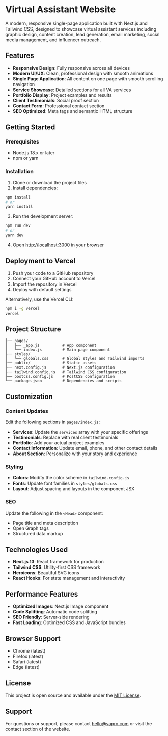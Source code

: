# Virtual Assistant Website

A modern, responsive single-page application built with Next.js and Tailwind CSS, designed to showcase virtual assistant services including graphic design, content creation, lead generation, email marketing, social media management, and influencer outreach.

## Features

- **Responsive Design**: Fully responsive across all devices
- **Modern UI/UX**: Clean, professional design with smooth animations
- **Single Page Application**: All content on one page with smooth scrolling navigation
- **Service Showcase**: Detailed sections for all VA services
- **Portfolio Display**: Project examples and results
- **Client Testimonials**: Social proof section
- **Contact Form**: Professional contact section
- **SEO Optimized**: Meta tags and semantic HTML structure

## Getting Started

### Prerequisites

- Node.js 18.x or later
- npm or yarn

### Installation

1. Clone or download the project files
2. Install dependencies:

```bash
npm install
# or
yarn install
```

3. Run the development server:

```bash
npm run dev
# or
yarn dev
```

4. Open [http://localhost:3000](http://localhost:3000) in your browser

## Deployment to Vercel

1. Push your code to a GitHub repository
2. Connect your GitHub account to Vercel
3. Import the repository in Vercel
4. Deploy with default settings

Alternatively, use the Vercel CLI:

```bash
npm i -g vercel
vercel
```

## Project Structure

```
├── pages/
│   ├── _app.js          # App component
│   └── index.js         # Main page component
├── styles/
│   └── globals.css      # Global styles and Tailwind imports
├── public/              # Static assets
├── next.config.js       # Next.js configuration
├── tailwind.config.js   # Tailwind CSS configuration
├── postcss.config.js    # PostCSS configuration
└── package.json         # Dependencies and scripts
```

## Customization

### Content Updates

Edit the following sections in `pages/index.js`:

- **Services**: Update the `services` array with your specific offerings
- **Testimonials**: Replace with real client testimonials
- **Portfolio**: Add your actual project examples
- **Contact Information**: Update email, phone, and other contact details
- **About Section**: Personalize with your story and experience

### Styling

- **Colors**: Modify the color scheme in `tailwind.config.js`
- **Fonts**: Update font families in `styles/globals.css`
- **Layout**: Adjust spacing and layouts in the component JSX

### SEO

Update the following in the `<Head>` component:

- Page title and meta description
- Open Graph tags
- Structured data markup

## Technologies Used

- **Next.js 13**: React framework for production
- **Tailwind CSS**: Utility-first CSS framework
- **Heroicons**: Beautiful SVG icons
- **React Hooks**: For state management and interactivity

## Performance Features

- **Optimized Images**: Next.js Image component
- **Code Splitting**: Automatic code splitting
- **SEO Friendly**: Server-side rendering
- **Fast Loading**: Optimized CSS and JavaScript bundles

## Browser Support

- Chrome (latest)
- Firefox (latest)
- Safari (latest)
- Edge (latest)

## License

This project is open source and available under the [MIT License](LICENSE).

## Support

For questions or support, please contact hello@vapro.com or visit the contact section of the website.